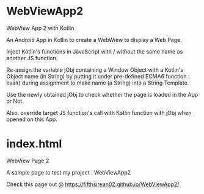 # WebViewApp2
WebView App 2 with Kotlin

An Android App in Kotlin to create a WebWiew to display a Web Page.

Inject Kotlin's functions in JavaScript with / without the same name as another JS function.

Re-assign the variable jObj containing a Window Object with a Kotlin's Object name (in String) by putting it under pre-defined ECMA6 function : eval() during assignment to make name (a String) into a String Template.

Use the newly obtained jObj to check whether the page is loaded in the App or Not.

Also, override target JS function's call with Kotlin function with jObj when opened on this App.

# index.html
WebView Page 2

A sample page to test my project : WebViewApp2

Check this page out @ https://fifthsirean02.github.io/WebViewApp2/

